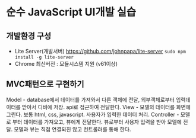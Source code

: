 # 순수 JavaScript UI개발 실습

## 개발환경 구성
- Lite Server(개발서버) https://github.com/johnpapa/lite-server
`sudo npm install -g lite-server`
- Chrome 최신버전 : 모듈시스템 지원 (v61이상)

## MVC패턴으로 구현하기
Model - database에서 데이터를 가져와서 다른 객체에 전달, 외부객체로부터 입력데이터를 받아서 디비에 저장. api로 접근하여 전달한다.
View - 모델의 데이터를 화면에 그린다. 보통 html, css, javascript. 사용자가 입력한 데이터 처리.
Controller - 모델로 부터 데이터를 가져오고, 뷰에게 전달한다. 뷰로부터 사용자 입력을 받아 모델에 전달. 모델과 뷰는 직접 연결되진 않고 컨트롤러를 통해 한다. 
